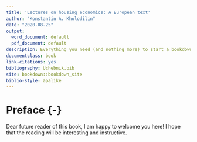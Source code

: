 ```yaml
--- 
title: 'Lectures on housing economics: A European text'
author: "Konstantin A. Kholodilin"
date: "2020-08-25"
output:
  word_document: default
  pdf_document: default
description: Everything you need (and nothing more) to start a bookdown book.
documentclass: book
link-citations: yes
bibliography: Uchebnik.bib
site: bookdown::bookdown_site
biblio-style: apalike
---
```


# Preface {-}

Dear future reader of this book, I am happy to welcome you here! I hope that the reading will be interesting and instructive.



<script type="text/javascript">
title=document.getElementById('header');
title.innerHTML = '<img src="Images/Fig_Domik_v_cvete.jpg" alt="Test Image">' + title.innerHTML
</script>

